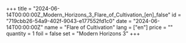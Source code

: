 +++
title = "2024-06-14T00:00:00Z_Modern_Horizons_3_Flare_of_Cultivation_[en]_false"
id = "719cbb26-54a9-402f-9043-e177552fd1c0"
date = "2024-06-14T00:00:00Z"
name = "Flare of Cultivation"
lang = ["en"]
price = ""
quantity = 1
foil = false
set = "Modern Horizons 3"
+++
